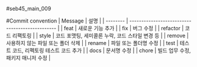 #seb45_main_009




#Commit convention
| Message  | 설명                                            |
| -------- | ----------------------------------------------- |
| feat	   | 새로운 기능 추가                                |
| fix	     | 버그 수정                                |
| refactor | 코드 리팩토링                                |
| style	   | 코드 포맷팅, 세미콜론 누락, 코드 스타일 변경 등                                |
| remove	 | 사용하지 않는 파일 또는 폴더 삭제                                |
| rename	 | 파일 또는 폴더명 수정                                |
| test	   | 테스트 코드, 리펙토링 테스트 코드 추가                                |
| docs	   | 문서명 수정                                |
| chore	   | 빌드 업무 수정, 패키지 매니저 수정                                |
